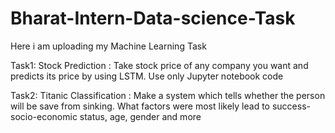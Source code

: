 # Bharat-Intern-Data-science-Task
Here i am uploading my Machine Learning Task

Task1: Stock Prediction :
Take stock price of any company you
want and predicts its price by using LSTM.
Use only Jupyter notebook code

Task2: Titanic Classification :
Make a system which tells whether the person will be
save from sinking. What factors were
most likely lead to success-socio-economic
status, age, gender and more 

